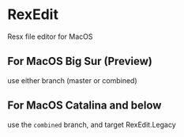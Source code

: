 # RexEdit
Resx file editor for MacOS

## For MacOS Big Sur (Preview)
use either branch (master or combined)

## For MacOS Catalina and below
use the `combined` branch, and target RexEdit.Legacy
